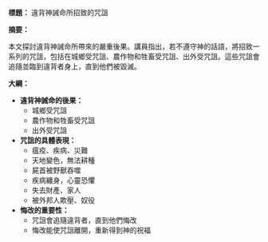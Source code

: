 **標題：** 違背神誡命所招致的咒詛

**摘要：**

本文探討違背神誡命所帶來的嚴重後果。講員指出，若不遵守神的話語，將招致一系列的咒詛，包括在城鄉受咒詛、農作物和牲畜受咒詛、出外受咒詛。這些咒詛會追隨並臨到違背者身上，直到他們被毀滅。

**大綱：**

* **違背神誡命的後果：**
    * 城鄉受咒詛
    * 農作物和牲畜受咒詛
    * 出外受咒詛
* **咒詛的具體表現：**
    * 瘟疫、疾病、災難
    * 天地變色，無法耕種
    * 屍首被野獸吞噬
    * 疾病纏身，心靈恐懼
    * 失去財產、家人
    * 被外邦人欺壓、奴役
* **悔改的重要性：**
    * 咒詛會追隨違背者，直到他們悔改
    * 悔改能使咒詛離開，重新得到神的祝福